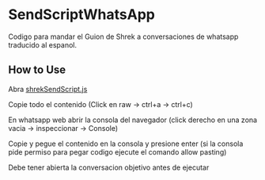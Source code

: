 # SendScriptWhatsApp

Codigo para mandar el Guion de Shrek a conversaciones de whatsapp traducido al espanol.

## How to Use

Abra [shrekSendScript.js](https://github.com/pelus131/SendScriptWhatsAppShrekScriptSpanish/blob/main/shrekSendScript.js)


Copie todo el contenido (Click en raw -> ctrl+a -> ctrl+c)

En whatsapp web abrir la consola del navegador (click derecho en una zona vacia -> inspeccionar -> Console)

Copie y pegue el contenido en la consola y presione enter (si la consola pide permiso para pegar codigo ejecute el comando allow pasting)

Debe tener abierta la conversacion objetivo antes de ejecutar
